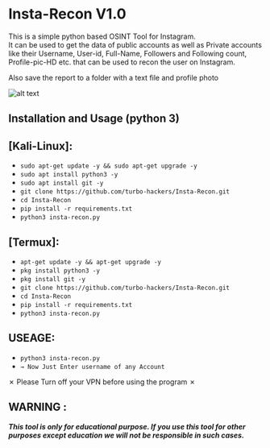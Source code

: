 # Insta-Recon V1.0

This is a simple python based OSINT Tool for Instagram.  
It can be used to get the data of public accounts as well as Private accounts like their Username, User-id, Full-Name, Followers and Following count, Profile-pic-HD etc. that can be used to recon the user on Instagram.

Also save the report to a folder with a text file and profile photo

![alt text](https://raw.githubusercontent.com/turbo-hackers/Insta-Recon/main/Insta-Recon-test.png)
<h2>Installation and Usage (python 3)</h2>

## [Kali-Linux]:

* `sudo apt-get update -y && sudo apt-get upgrade -y`
* `sudo apt install python3 -y`
* `sudo apt install git -y`
* `git clone https://github.com/turbo-hackers/Insta-Recon.git`
* `cd Insta-Recon`
* `pip install -r requirements.txt`
* `python3 insta-recon.py`

## [Termux]:

* `apt-get update -y && apt-get upgrade -y`
* `pkg install python3 -y`
* `pkg install git -y`
* `git clone https://github.com/turbo-hackers/Insta-Recon.git`
* `cd Insta-Recon`
* `pip install -r requirements.txt`
* `python3 insta-recon.py`

## USEAGE:
* `python3 insta-recon.py`
* `→ Now Just Enter username of any Account`

✗ Please Turn off your VPN before using the program ✗

## WARNING : 
***This tool is only for educational purpose. If you use this tool for other purposes except education we will not be responsible in such cases.***
